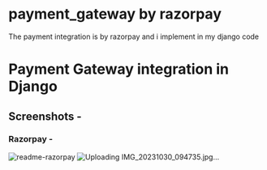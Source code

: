 # payment_gateway by razorpay
The payment integration is by razorpay and i implement in my django code 
# Payment Gateway integration in Django

## Screenshots - 

### Razorpay - 
![readme-razorpay](https://wpeverest.com/wp-content/uploads/2022/05/razorpay.jpg)
![Uploading IMG_20231030_094735.jpg…]()
